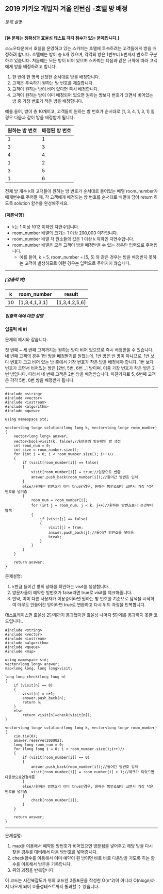 ## 2019 카카오 개발자 겨울 인턴십 -호텔 방 배정

###### 문제 설명

**[본 문제는 정확성과 효율성 테스트 각각 점수가 있는 문제입니다.]**

스노우타운에서 호텔을 운영하고 있는 스카피는 호텔에 투숙하려는 고객들에게 방을 배정하려 합니다. 호텔에는 방이 총 k개 있으며, 각각의 방은 1번부터 k번까지 번호로 구분하고 있습니다. 처음에는 모든 방이 비어 있으며 스카피는 다음과 같은 규칙에 따라 고객에게 방을 배정하려고 합니다.

1. 한 번에 한 명씩 신청한 순서대로 방을 배정합니다.
2. 고객은 투숙하기 원하는 방 번호를 제출합니다.
3. 고객이 원하는 방이 비어 있다면 즉시 배정합니다.
4. 고객이 원하는 방이 이미 배정되어 있으면 원하는 방보다 번호가 크면서 비어있는 방 중 가장 번호가 작은 방을 배정합니다.

예를 들어, 방이 총 10개이고, 고객들이 원하는 방 번호가 순서대로 [1, 3, 4, 1, 3, 1] 일 경우 다음과 같이 방을 배정받게 됩니다.

| 원하는 방 번호 | 배정된 방 번호 |
| -------------- | -------------- |
| 1              | 1              |
| 3              | 3              |
| 4              | 4              |
| 1              | 2              |
| 3              | 5              |
| 1              | 6              |

전체 방 개수 k와 고객들이 원하는 방 번호가 순서대로 들어있는 배열 room_number가 매개변수로 주어질 때, 각 고객에게 배정되는 방 번호를 순서대로 배열에 담아 return 하도록 solution 함수를 완성해주세요.

#### **[제한사항]**

- k는 1 이상 1012 이하인 자연수입니다.
- room_number 배열의 크기는 1 이상 200,000 이하입니다.
- room_number 배열 각 원소들의 값은 1 이상 k 이하인 자연수입니다.
- room_number 배열은 모든 고객이 방을 배정받을 수 있는 경우만 입력으로 주어집니다.
  - 예를 들어, k = 5, room_number = [5, 5] 와 같은 경우는 방을 배정받지 못하는 고객이 발생하므로 이런 경우는 입력으로 주어지지 않습니다.

------

##### **[입출력 예]**

| k    | room_number   | result        |
| ---- | ------------- | ------------- |
| 10   | [1,3,4,1,3,1] | [1,3,4,2,5,6] |

##### **입출력 예에 대한 설명**

**입출력 예 #1**

문제의 예시와 같습니다.

첫 번째 ~ 세 번째 고객까지는 원하는 방이 비어 있으므로 즉시 배정받을 수 있습니다. 네 번째 고객의 경우 1번 방을 배정받기를 원했는데, 1번 방은 빈 방이 아니므로, 1번 보다 번호가 크고 비어 있는 방 중에서 가장 번호가 작은 방을 배정해야 합니다. 1번 보다 번호가 크면서 비어있는 방은 [2번, 5번, 6번...] 방이며, 이중 가장 번호가 작은 방은 2번 방입니다. 따라서 네 번째 고객은 2번 방을 배정받습니다. 마찬가지로 5, 6번째 고객은 각각 5번, 6번 방을 배정받게 됩니다.

___

```
#include <string>
#include <vector>
#include <iostream>
#include <algorithm>
#include <queue>

using namespace std;

vector<long long> solution(long long k, vector<long long> room_number) {
	vector<long long> answer;
	vector<bool>visit(k, false);//k만큼의 방문확인 방 생성
	int room_num = 0;
	int size = room_number.size();
	for (int i = 0; i < room_number.size(); i++)//
	{
		if (visit[room_number[i]] == false)
		{
			visit[room_number[i]] = true;//입장으로 변환
			answer.push_back(room_number[i]);//들어간 방번호 입력
		}
		else//원하는 방번호가 이미 true인경우, 원하는 방번호보다 크면서 가장 작은 번호를 넘겨줌
		{
			room_num = room_number[i];
			for (int j = room_num; j < k; j++)//원하는 방번호보다 큰것부터 탐색
			{
				if (visit[j] == false)
				{
					visit[j] = true;
					answer.push_back(j);//들어간 방번호를 넣어둠
					break;
				}
			}
		}
	}

	return answer;
}
```

문제설명:

1. k만큼 들어간 방의 상태를 확인하는 visit를 생성합니다.
2. 방문자들이 예약한 방번호가 false라면 true로 visit를 체크해줍니다.
3. 만약, 이미 다른 사용자가 이용중이라면 원하는 방 번호를 기준으로 탐색을 시작하여 아무도 안들어간 방이라면 true로 변환하고 다시 위의 과정을 반복합니다.

테스트케이스면 효율성 2단계까지 통과했지만 효율성 나머지 5단계를 통과하지 못한 코드입니다..

```
#include <string>
#include <vector>
#include <iostream>
#include <algorithm>
#include <queue>
#include <map>

using namespace std;
vector<long long> answer;
map<long long, long long>visit;

long long check(long long n)
{
	if (visit[n] == 0)
	{
		visit[n] = n+1;
		answer.push_back(n);
		return n;
	}
	else
		return visit[n]=check(visit[n]);
}

vector<long long> solution(long long k, vector<long long> room_number) {
	cin.tie(0);
	answer.reserve(200002);
	long long room_num = 0;
	for (long long i = 0; i < room_number.size();i++)//
	{
		if (visit[room_number[i]] == 0)
		{
			answer.push_back(room_number[i]);//들어간 방번호 입력
			visit[room_number[i]] = room_number[i] + 1;//체크가 되었으면 다음방으로연결해줌
		}
		else//원하는 방번호가 이미 true인경우, 원하는 방번호보다 크면서 가장 작은 번호를 넘겨줌
		{
			check(room_number[i]);
		}
	}

	return answer;
}
```

___

문제설명:

1. map을 이용해서 예약된 방번호가 비어있으면 방문됨을 넣어주고 해당 방을 다시 찾을 경우를 대비해서 다음 방번호를 넣어줍니다.
2. check함수를 이용해서 이미 예약이 된 방이면 바로 바로 다음방을 가도록 하는 함수를 이용해서 방문을 기록합니다.
3. 위의 과정을 반복합니다

이 코드는 시간복잡도가 위의 코드인 2중포문을 작성한 O(n^2)이 아니라 O(nlogn)까지 나오게 되어 효율성테스트까지 통과할 수 있습니다.